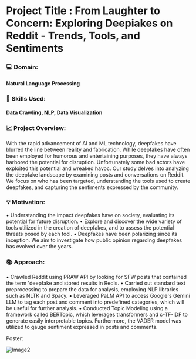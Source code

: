 # Project Title : From Laughter to Concern: Exploring Deepiakes on Reddit - Trends, Tools, and Sentiments


### :computer:  **Domain:**  

#### Natural Language Processing

### 📖 **Skills Used:** 

#### Data Crawling, NLP, Data Visualization

### :chart_with_upwards_trend: **Project Overview:** 

With the rapid advancement of Al and ML technology, deepfakes have blurred the line between reality and fabrication. While deepfakes have often been employed for humorous and entertaining purposes, they have always harbored the potential for disruption. Unfortunately some bad actors have exploited this potential and wreaked havoc.
Our study delves into analyzing the deepfake landscape by examining posts and conversations on Reddit. We focus on who has been targeted, understanding the tools used to create deepfakes, and capturing the sentiments expressed by the community.

### 💡 **Motivation:**

• Understanding the impact deepfakes have on society, evaluating its potential for future disruption.
• Explore and discover the wide variety of tools utilized in the creation of deepfakes, and to assess the potential threats posed by each tool.
• Deepfakes have been polarizing since its inception. We aim to investigate how public opinion regarding deepfakes has evolved over the years.

### 📚 Approach:

• Crawled Reddit using PRAW API by looking for SFW posts that contained the term 'deepfake and stored results in Redis.
• Carried out standard text preprocessing to prepare the data for analysis, employing NLP libraries such as NLTK and Spacy.
• Leveraged PaLM API to access Google's Gemini LLM to tag each post and comment into predefined categories, which will be useful for further analysis.
• Conducted Topic Modeling using a framework called BERTopic, which leverages transformers and c-TF-IDF to generate easily interpretable topics. Furthermore, the VADER model was utilized to gauge sentiment expressed in posts and comments.


Poster:

![Image2](MainDashboard.png)



